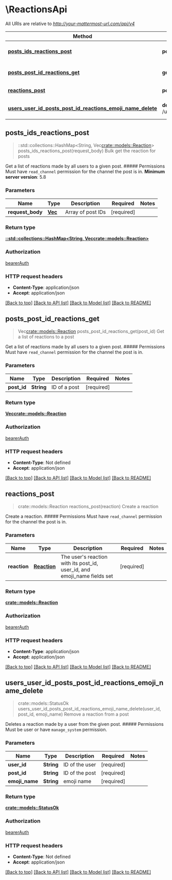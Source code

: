 # \ReactionsApi

All URIs are relative to *http://your-mattermost-url.com/api/v4*

Method | HTTP request | Description
------------- | ------------- | -------------
[**posts_ids_reactions_post**](ReactionsApi.md#posts_ids_reactions_post) | **post** /posts/ids/reactions | Bulk get the reaction for posts
[**posts_post_id_reactions_get**](ReactionsApi.md#posts_post_id_reactions_get) | **get** /posts/{post_id}/reactions | Get a list of reactions to a post
[**reactions_post**](ReactionsApi.md#reactions_post) | **post** /reactions | Create a reaction
[**users_user_id_posts_post_id_reactions_emoji_name_delete**](ReactionsApi.md#users_user_id_posts_post_id_reactions_emoji_name_delete) | **delete** /users/{user_id}/posts/{post_id}/reactions/{emoji_name} | Remove a reaction from a post



## posts_ids_reactions_post

> ::std::collections::HashMap<String, Vec<crate::models::Reaction>> posts_ids_reactions_post(request_body)
Bulk get the reaction for posts

Get a list of reactions made by all users to a given post. ##### Permissions Must have `read_channel` permission for the channel the post is in.  __Minimum server version__: 5.8 

### Parameters


Name | Type | Description  | Required | Notes
------------- | ------------- | ------------- | ------------- | -------------
**request_body** | [**Vec<String>**](String.md) | Array of post IDs | [required] |

### Return type

[**::std::collections::HashMap<String, Vec<crate::models::Reaction>>**](array.md)

### Authorization

[bearerAuth](../README.md#bearerAuth)

### HTTP request headers

- **Content-Type**: application/json
- **Accept**: application/json

[[Back to top]](#) [[Back to API list]](../README.md#documentation-for-api-endpoints) [[Back to Model list]](../README.md#documentation-for-models) [[Back to README]](../README.md)


## posts_post_id_reactions_get

> Vec<crate::models::Reaction> posts_post_id_reactions_get(post_id)
Get a list of reactions to a post

Get a list of reactions made by all users to a given post. ##### Permissions Must have `read_channel` permission for the channel the post is in. 

### Parameters


Name | Type | Description  | Required | Notes
------------- | ------------- | ------------- | ------------- | -------------
**post_id** | **String** | ID of a post | [required] |

### Return type

[**Vec<crate::models::Reaction>**](Reaction.md)

### Authorization

[bearerAuth](../README.md#bearerAuth)

### HTTP request headers

- **Content-Type**: Not defined
- **Accept**: application/json

[[Back to top]](#) [[Back to API list]](../README.md#documentation-for-api-endpoints) [[Back to Model list]](../README.md#documentation-for-models) [[Back to README]](../README.md)


## reactions_post

> crate::models::Reaction reactions_post(reaction)
Create a reaction

Create a reaction. ##### Permissions Must have `read_channel` permission for the channel the post is in. 

### Parameters


Name | Type | Description  | Required | Notes
------------- | ------------- | ------------- | ------------- | -------------
**reaction** | [**Reaction**](Reaction.md) | The user's reaction with its post_id, user_id, and emoji_name fields set | [required] |

### Return type

[**crate::models::Reaction**](Reaction.md)

### Authorization

[bearerAuth](../README.md#bearerAuth)

### HTTP request headers

- **Content-Type**: application/json
- **Accept**: application/json

[[Back to top]](#) [[Back to API list]](../README.md#documentation-for-api-endpoints) [[Back to Model list]](../README.md#documentation-for-models) [[Back to README]](../README.md)


## users_user_id_posts_post_id_reactions_emoji_name_delete

> crate::models::StatusOk users_user_id_posts_post_id_reactions_emoji_name_delete(user_id, post_id, emoji_name)
Remove a reaction from a post

Deletes a reaction made by a user from the given post. ##### Permissions Must be user or have `manage_system` permission. 

### Parameters


Name | Type | Description  | Required | Notes
------------- | ------------- | ------------- | ------------- | -------------
**user_id** | **String** | ID of the user | [required] |
**post_id** | **String** | ID of the post | [required] |
**emoji_name** | **String** | emoji name | [required] |

### Return type

[**crate::models::StatusOk**](StatusOK.md)

### Authorization

[bearerAuth](../README.md#bearerAuth)

### HTTP request headers

- **Content-Type**: Not defined
- **Accept**: application/json

[[Back to top]](#) [[Back to API list]](../README.md#documentation-for-api-endpoints) [[Back to Model list]](../README.md#documentation-for-models) [[Back to README]](../README.md)

